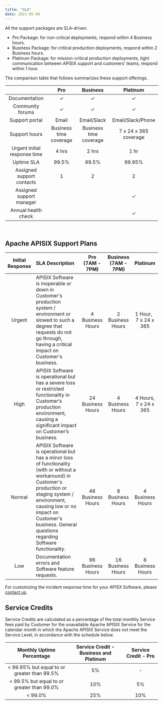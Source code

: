 ```yaml
---
title: "SLA"
date: 2021-05-09
---
```


All the support packages are SLA-driven.

- Pro Package: for non-critical deployments, respond within 4 Business hours.
- Business Package: for critical production deployments, respond within 2 Business hours.
- Platinum Package: for mission-critical production deployments, tight communication between APISIX support and customers’ teams, respond within 1 hour.

The comparison table that follows summarizes these support offerings.

|            &nbsp;            |          Pro           |        Business        |       Platinum        |
| :--------------------------: | :--------------------: | :--------------------: | :-------------------: |
|        Documentation         |           ✓            |           ✓            |           ✓           |
|       Community forums       |           ✓            |           ✓            |           ✓           |
|        Support portal        |         Email          |      Email/Slack       |   Email/Slack/Phone   |
|        Support hours         | Business time coverage | Business time coverage | 7 x 24 x 365 coverage |
| Urgent initial response time |         4 hrs          |         2 hrs          |         1 hr          |
|          Uptime SLA          |         99.5%          |         99.5%          |        99.95%         |
|  Assigned support contacts   |           1            |           2            |           2           |
|   Assigned support manager   |                        |                        |           ✓           |
|     Annual health check      |                        |                        |           ✓           |

<br />

## Apache APISIX Support Plans

| Initial Response | SLA Description                                                                                                                                                                                                                                                    |  Pro (7AM - 7PM)  | Business (7AM - 7PM) |          Platinum           |
| :--------------: | :----------------------------------------------------------------------------------------------------------------------------------------------------------------------------------------------------------------------------------------------------------------- | :---------------: | :------------------: | :-------------------------: |
|      Urgent      | APISIX Software is inoperable or down in Customer's production system / environment or slowed to such a degree that requests do not go through, having a critical impact on Customer's business.                                                                   | 4 Business Hours  |   2 Business Hours   | 1 Hour, &nbsp; 7 x 24 x 365 |
|       High       | APISIX Software is operational but has a severe loss or restricted functionality in Customer’s production environment, causing a significant impact on Customer’s business.                                                                                        | 24 Business Hours |   4 Business Hours   |    4 Hours, 7 x 24 x 365    |
|      Normal      | APISIX Software is operational but has a minor loss of functionality (with or without a workaround) in Customer's production or staging system / environment, causing low or no impact on Customer's business. General questions regarding Software functionality. | 48 Business Hours |   8 Business Hours   |      4 Business Hours       |
|       Low        | Documentation errors and Software feature requests.                                                                                                                                                                                                                | 96 Business Hours |  16 Business Hours   |      8 Business Hours       |

For customizing the incident response time for your APISX Software, please <a href="mailto:wenming@api7.ai">contact us</a>.

## Service Credits

Service Credits are calculated as a percentage of the total monthly Service fees paid by Customer for the unavailable Apache APISIX Service for the calendar month in which the Apache APISIX Service does not meet the Service Level, in accordance with the schedule below.

|          Monthly Uptime Percentage          | Service Credit - Business and Platinum | Service Credit - Pro |
| :-----------------------------------------: | :------------------------------------: | :------------------: |
| < 99.95% but equal to or greater than 99.5% |                   5%                   |          -           |
| < 99.5% but equal to or greater than 99.0%  |                  10%                   |          5%          |
|                   < 99.0%                   |                  25%                   |         10%          |
